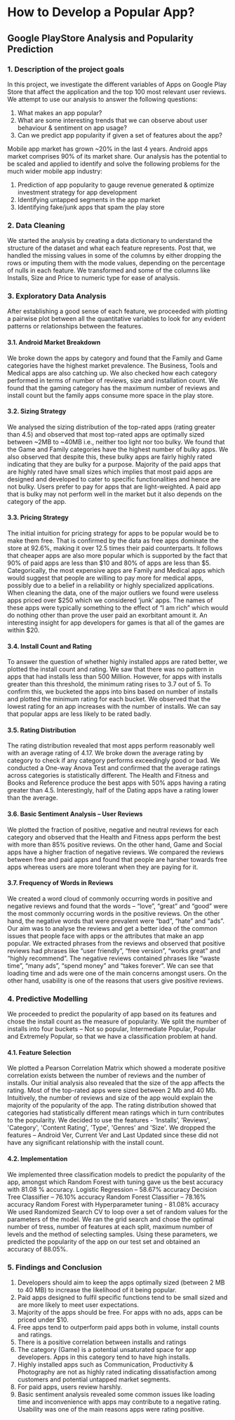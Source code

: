 # How to Develop a Popular App?
## Google PlayStore Analysis and Popularity Prediction

### 1. Description of the project goals
In this project, we investigate the different variables of Apps on Google Play Store that affect the application and the top 100 most relevant user reviews. We attempt to use our analysis to answer the following questions:
1. What makes an app popular?
2. What are some interesting trends that we can observe about user behaviour & sentiment on app usage?
3. Can we predict app popularity if given a set of features about the app?

Mobile app market has grown ~20% in the last 4 years. Android apps market comprises 90% of its market share. Our analysis has the potential to be scaled and applied to identify and solve the following problems for the much wider mobile app industry:
1. Prediction of app popularity to gauge revenue generated & optimize investment strategy for app development
2. Identifying untapped segments in the app market
3. Identifying fake/junk apps that spam the play store

### 2. Data Cleaning
We started the analysis by creating a data dictionary to understand the structure of the dataset and what each feature represents. Post that, we handled the missing values in some of the columns by either dropping the rows or imputing them with the mode values, depending on the percentage of nulls in each feature. We transformed and some of the columns like Installs, Size and Price to numeric type for ease of analysis.

### 3. Exploratory Data Analysis
After establishing a good sense of each feature, we proceeded with plotting a pairwise plot between all the quantitative variables to look for any evident patterns or relationships between the features.
#### 3.1. Android Market Breakdown
We broke down the apps by category and found that the Family and Game categories have the highest market prevalence. The Business, Tools and
Medical apps are also catching up. We also checked how each category performed in terms of number of reviews, size and installation count. We found that the gaming category has the maximum number of reviews and install count but the family apps consume more space in the play store.

#### 3.2. Sizing Strategy 
We analysed the sizing distribution of the top-rated apps (rating greater than 4.5) and observed that most top-rated apps are optimally sized between ~2MB to ~40MB i.e., neither too light nor too bulky. We found that the Game and Family categories have the highest number of bulky apps. We also observed that despite this, these bulky apps are fairly highly rated indicating that they are bulky for a purpose. Majority of the paid apps that are highly rated have small sizes which implies that most paid apps are designed and developed to cater to specific functionalities and hence are not bulky. Users prefer to pay for apps that are light-weighted. A paid app that is bulky may not perform well in the market but it also depends on the category of the app.

#### 3.3. Pricing Strategy
The initial intuition for pricing strategy for apps to be popular would be to make them free. That is confirmed by the data as free apps dominate the store at 92.6%, making it over 12.5 times their paid counterparts. It follows that cheaper apps are also more popular which is supported by the fact that 90% of paid apps are less than $10 and 80% of apps are less than $5. Categorically, the most expensive apps are Family and Medical apps which would suggest that people are willing to pay more for medical apps, possibly due to a belief in a reliability or highly specialized applications.
When cleaning the data, one of the major outliers we found were useless apps priced over $250 which we considered ‘junk’ apps. The names of these apps were typically something to the effect of “I am rich” which would do nothing other than prove the user paid an exorbitant amount it. An interesting insight for app developers for games is that all of the games are within $20.

#### 3.4. Install Count and Rating 
To answer the question of whether highly installed apps are rated better, we plotted the install count and rating. We saw that there was no pattern in apps that had installs less than 500 Million. However, for apps with installs greater than this threshold, the minimum rating rises to 3.7 out of 5. To confirm this, we bucketed the apps into bins based on number of installs and plotted the minimum rating for each bucket. We observed that the lowest rating for an app increases with the number of installs. We can say that popular apps are less likely to be rated badly.

#### 3.5. Rating Distribution
The rating distribution revealed that most apps perform reasonably well with an average rating of 4.17. We broke down the average rating by category to check if any category performs exceedingly good or bad. We conducted a One-way Anova Test and confirmed that the average ratings across categories is statistically different. The Health and Fitness and Books and Reference produce the best apps with 50% apps having a rating greater than 4.5. Interestingly, half of the Dating apps have a rating lower than the average.

#### 3.6. Basic Sentiment Analysis – User Reviews
We plotted the fraction of positive, negative and neutral reviews for each category and observed that the Health and Fitness apps perform the best with more than 85% positive reviews. On the other hand, Game and Social apps have a higher fraction of negative reviews. We compared the reviews between free and paid apps and found that people are harsher towards free apps whereas users are more tolerant when they are paying for it.

#### 3.7. Frequency of Words in Reviews
We created a word cloud of commonly occurring words in positive and negative reviews and found that the words – “love”, “great” and “good” were the most commonly occurring words in the positive reviews. On the other hand, the negative words that were prevalent were “bad”, “hate” and “ads”.
Our aim was to analyse the reviews and get a better idea of the common issues that people face with apps or the attributes that make an app popular. We extracted phrases from the reviews and observed that positive reviews had phrases like “user friendly”, “free version”, “works great” and “highly recommend”. The negative reviews contained phrases like “waste time”, “many ads”, “spend money” and “takes forever”. We can see that loading time and ads were one of the main concerns amongst users. On the other hand, usability is one of the reasons that users give positive reviews.

### 4. Predictive Modelling
We proceeded to predict the popularity of app based on its features and chose the install count as the measure of popularity. We split the number of installs into four buckets – Not so popular, Intermediate Popular, Popular and Extremely Popular, so that we have a classification problem at hand.

#### 4.1. Feature Selection
We plotted a Pearson Correlation Matrix which showed a moderate positive correlation exists between the number of reviews and the number of installs. Our initial analysis also revealed that the size of the app affects the rating. Most of the top-rated apps were sized between 2 Mb and 40 Mb. Intuitively, the number of reviews and size of the app would explain the
majority of the popularity of the app. The rating distribution showed that categories had statistically different mean ratings which in turn contributes to the popularity. We decided to use the features - ‘Installs’, 'Reviews', 'Category', 'Content Rating', 'Type', 'Genres' and 'Size'. We dropped the features – Android Ver, Current Ver and Last Updated since these did not have any significant relationship with the install count.

#### 4.2. Implementation
We implemented three classification models to predict the popularity of the app, amongst which Random Forest with tuning gave us the best accuracy with 81.08 % accuracy.
Logistic Regression – 58.67% accuracy
Decision Tree Classifier – 76.10% accuracy
Random Forest Classifier – 78.16% accuracy
Random Forest with Hyperparameter tuning - 81.08% accuracy
We used Randomized Search CV to loop over a set of random values for the parameters of the model. We ran the grid search and chose the optimal number of tress, number of features at each split, maximum number of levels and the method of selecting samples. Using these parameters, we predicted the popularity of the app on our test set and obtained an accuracy of 88.05%.

### 5. Findings and Conclusion

1. Developers should aim to keep the apps optimally sized (between 2 MB to 40 MB) to increase the likelihood of it being popular.
2. Paid apps designed to fulfil specific functions tend to be small sized and are more likely to meet user expectations.
3. Majority of the apps should be free. For apps with no ads, apps can be priced under $10.
4. Free apps tend to outperform paid apps both in volume, install counts and ratings.
5. There is a positive correlation between installs and ratings
6. The category (Game) is a potential unsaturated space for app developers. Apps in this category tend to have high installs.
7. Highly installed apps such as Communication, Productivity & Photography are not as highly rated indicating dissatisfaction among customers and potential untapped market segments.
8. For paid apps, users review harshly.
9. Basic sentiment analysis revealed some common issues like loading time and inconvenience with apps may contribute to a negative rating. Usability was one of the main reasons apps were rating positive.
